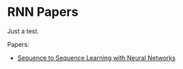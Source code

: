 # RNN Papers
Just a test.

Papers:

  * [Sequence to Sequence Learning with Neural Networks](https://github.com/KevinWangTHU/rnn_papers/raw/master/Sequence%20to%20Sequence%20Learning%20with%20Neural%20Networks/Sequence%20to%20Sequence%20Learning%20with%20Neural%20Networks.md)